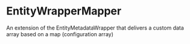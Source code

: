 EntityWrapperMapper
===================

An extension of the EntityMetadataWrapper that delivers a custom data array based on a map (configuration array)
